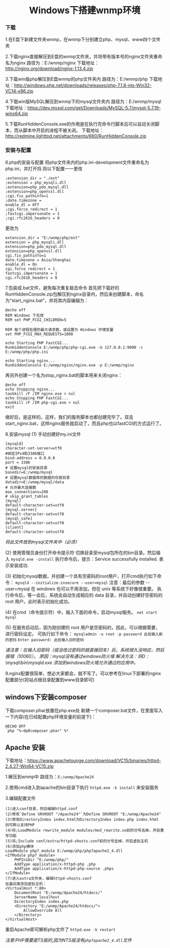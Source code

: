 # <center>Windows下搭建wnmp环境</center>
### 下载
1.在E盘下新建文件夹wnmp，在wnmp下分别建立php、mysql、www四个文件夹

2.下载nginx直接解压到E盘的wnmp文件夹，并将带有版本号的nginx文件夹重命名为nginx 路径为：E:/wnmp/nginx
下载地址：http://nginx.org/download/nginx-1.13.4.zip

3.下载win版php解压到E盘wnmp的php文件夹内 路径为：E:/wnmp/php
下载地址：http://windows.php.net/downloads/releases/php-7.1.8-nts-Win32-VC14-x86.zip

4.下载win版MySQL解压到wnmp下的mysql文件夹内 路径为：E:/wnmp/mysql
下载地址：https://dev.mysql.com/get/Downloads/MySQL-5.7/mysql-5.7.19-winx64.zip

5.下载RunHiddenConsole.exe的作用是在执行完命令行脚本后可以自动关闭脚本，而从脚本中开启的进程不被关闭。
下载地址：http://redmine.lighttpd.net/attachments/660/RunHiddenConsole.zip

### 安装与配置
6.php的安装与配置
将php文件夹内的php.ini-development文件重命名为php.ini，并打开将.将以下配置一一更改
```
;extension_dir = "./ext"
;extension = php_mysqli.dll
;extension=php_pdo_mysql.dll
;extension=php_openssl.dll
;cgi.fix_pathinfo=1
;date.timezone =
enable_dl = Off
;cgi.force_redirect = 1
;fastcgi.impersonate = 1
;cgi.rfc2616_headers = 0
```
更改为
```
extension_dir = "E:/wnmp/php/ext"
extension = php_mysqli.dll
extension=php_pdo_mysql.dll
extension=php_openssl.dll
cgi.fix_pathinfo=1
date.timezone = Asia/Shanghai
enable_dl = On
cgi.force_redirect = 1
fastcgi.impersonate = 1
cgi.rfc2616_headers = 0
```
7.包装成.bat文件，避免每次重复敲击命令
首先把下载好的RunHiddenConsole.zip包解压到nginx目录内，然后来创建脚本，命名为“start_nginx.bat”，并将其内容编辑为：
```
@echo off
REM Windows 下无效
REM set PHP_FCGI_CHILDREN=5

REM 每个进程处理的最大请求数，或设置为 Windows 环境变量
set PHP_FCGI_MAX_REQUESTS=1000

echo Starting PHP FastCGI...
RunHiddenConsole E:/wnmp/php/php-cgi.exe -b 127.0.0.1:9000 -c E:/wnmp/php/php.ini

echo Starting nginx...
RunHiddenConsole E:/wnmp/nginx/nginx.exe -p E:/wnmp/nginx
```
再另外创建一个名为stop_nginx.bat的脚本用来关闭nginx：

```
@echo off
echo Stopping nginx...
taskkill /F /IM nginx.exe > nul
echo Stopping PHP FastCGI...
taskkill /F /IM php-cgi.exe > nul
exit
```

做好后，是这样的。这样，我们的服务脚本也都创建完毕了。双击start_nginx.bat，这样nginx服务就启动了，而且php也以fastCGI的方式运行了。

8.安装mysql
(1) 手动创建好my.ini文件
```
[mysqld]
character-set-server=utf8
#绑定IPv4和3306端口
bind-address = 0.0.0.0
port = 3306
# 设置mysql的安装目录
basedir=E:/wnmp/mysql
# 设置mysql数据库的数据的存放目录
datadir=E:/wnmp/mysql/data
# 允许最大连接数
max_connections=200
# skip_grant_tables
[mysql]
default-character-set=utf8
[mysql.server]
default-character-set=utf8
[mysql_safe]
default-character-set=utf8
[client]
default-character-set=utf8
```
*将此文件放到mysql文件夹中（必须）*

(2) 使用管理员身份打开命令提示符
切换目录至mysql包所在的bin目录。然后输入 `mysqld.exe -install`
执行命令后，提示：Service successfully installed. 表示安装成功.

(3) 初始化mysql数据，并创建一个具有空密码的root用户，打开cmd执行如下命令：
`mysqld --initialize-insecure --user=mysql`
注意：最后的参数 --user=mysql 在 windows 也可以不用添加，但在 unix 等系统下好像很重要。
执行命令后，等一会后，系统会自动生成相应的 data 目录，并自动创建好空密码的 root 用户。此时表示初始化成功。

(4) 在cmd（命令提示符）中，输入下面的命令，启动mysql服务。
`net start mysql`

(5) 在服务启动后，因为刚创建的 root 用户是空密码的，因此，可以根据需要，进行密码设定。
可执行如下命令：
`mysqladmin -u root -p password 此处输入新的密码`
`Enter password: 此处输入旧的密码`

*请注意：在输入旧密码（或没改过密码的就直接回车）后，系统很久没响应，然后报错（10060）。
原因：mysql没有通过windows防火墙
解决方法：将D：\mysql\bin\mysqld.exe 添加到windows防火墙允许通过的应用中。*

9.nginx配置很简单，想必大家都会，就不写了。可以参考在linux下部署的nginx配置部分(将站点根目录配置到www目录即可)

## windows下安装composer
下载composer.phar放置在php.exe处
新建一个composer.bat文件，在里面写入一下内容(在已经配置php环境变量的前提下)：
```
@ECHO OFF  
 php "%~dp0composer.phar" %*  
```

## Apache 安装
下载地址：https://www.apachelounge.com/download/VC15/binaries/httpd-2.4.27-Win64-VC15.zip

1.解压到wnmp中 路径为：`E:/wnmp/Apache24`

2.使用cmd进入到apache的bin目录下执行
`httpd.exe -k install`
来安装服务

3.编辑配置文件
```
(1)进入conf目录，然后编辑httpd.conf
(2)修改`Define SRVROOT "/Apache24"`为Define SRVROOT "E:/wnmp/Apache24"
(3)修改DirectoryIndex index.html为DirectoryIndex index.php index.html     则可默认支持PHP
(4)将;LoadModule rewrite_module modules/mod_rewrite.so前的分号去掉，开启重写功能
(5)将;Include conf/extra/httpd-vhosts.conf前的分号去掉，开启虚拟主机
(6)添加php模块
LoadModule php7_module E:/wnmp/php/php7apache2_4.dll
<IfModule php7_module> 
    PHPIniDir "E:/wnmp/php/" 
    AddType application/x-httpd-php .php
    AddType application/x-httpd-php-source .phps
</IfModule>
(7)进入extra文件夹，编辑httpd-vhosts.conf
在最后面添加虚拟主机：
<VirtualHost *:80>
    DocumentRoot "E:/wnmp/Apache24/htdocs/"
    ServerName localhost
	DirectoryIndex index.php
	<Directory "E:/wnmp/Apache24/htdocs/">
		AllowOverride All
	</Directory>
</VirtualHost>
```
重启Apache即可解析php文件了 `httpd.exe -k restart`

*注意:PHP需要是TS版的,因为NTS版没有`php7apache2_4.dll`文件*